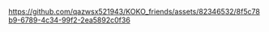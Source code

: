 

https://github.com/qazwsx521943/KOKO_friends/assets/82346532/8f5c78b9-6789-4c34-99f2-2ea5892c0f36

